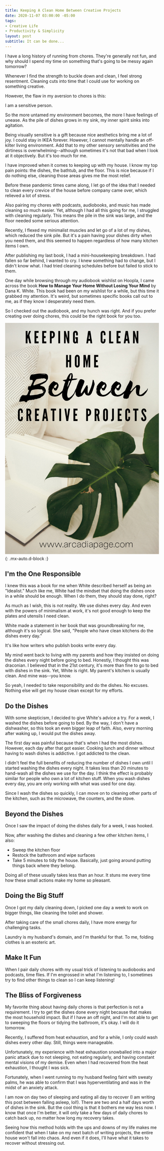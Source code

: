 ```yaml
---
title: Keeping A Clean Home Between Creative Projects
date: 2020-11-07 03:00:00 -05:00
tags:
- Creative Life
- Productivity & Simplicity
layout: post
subtitle: It can be done...
---
```


I have a long history of running from chores. They're generally not fun, and why should I spend my time on something that's going to be messy again tomorrow?

Whenever I find the strength to buckle down and clean, I feel strong resentment. Cleaning cuts into time that I could use for working on something creative.

However, the flaw in my aversion to chores is this:

I am a sensitive person.

So the more untamed my environment becomes, the more I have feelings of unease. As the pile of dishes grows in my sink, my inner spirit sinks into agitation.

Being visually sensitive is a gift because nice aesthetics bring me a lot of joy. I could stay in IKEA forever. However, I cannot mentally handle an off-kilter living environment. Add that to my other sensory sensitivities and the dirtiness is overwhelming--although sometimes it's not that bad when I look at it objectively. But it's too much for me.

I have improved when it comes to keeping up with my house. I know my top pain points: the dishes, the bathtub, and the floor. This is nice because if I do nothing else, cleaning those areas gives me the most relief.

Before these pandemic times came along, I let go of the idea that I needed to clean every crevice of the house before company came over, which relieved a lot of stress.

Also pairing my chores with podcasts, audiobooks, and music has made cleaning so much easier. Yet, although I had all this going for me, I struggled with cleaning regularly. This means the pile in the sink was large, and the floor needed some serious attention.

Recently, I flexed my minimalist muscles and let go of a lot of my dishes, which reduced the sink pile. But it's a pain having your dishes dirty when you need them, and this seemed to happen regardless of how many kitchen items I own.

After publishing my last book, I had a mini-housekeeping breakdown. I had fallen so far behind, I wanted to cry. I knew something had to change, but I didn't know what. I had tried cleaning schedules before but failed to stick to them.

One day while browsing through my audiobook wishlist on Hoopla, I came across the book **How to Manage Your Home Without Losing Your Mind** by Dana K. White. This book had been on my wishlist for a while, but this time it grabbed my attention. It's weird, but sometimes specific books call out to me, as if they know I desperately need them.

So I checked out the audiobook, and my hunch was right. And if you prefer creating over doing chores, this could be the right book for you too.

![](/uploads/keeping-a-clean-home.png){: .mx-auto.d-block :}

## I'm the One Responsible

I knew this was a book for me when White described herself as being an "Idealist." Much like me, White had the mindset that doing the dishes once in a while should be enough. When I do them, they should stay done, right?

As much as I wish, this is not reality. We use dishes every day. And even with the powers of minimalism at work, it's not good enough to keep the plates and utensils I need clean.

White made a statement in her book that was groundbreaking for me, although it's so logical. She said, "People who have clean kitchens do the dishes every day."

It's like how writers who publish books write every day.

My mind went back to living with my parents and how they insisted on doing the dishes every night before going to bed. Honestly, I thought this was draconian. I believed that in the 21st century, it's more than fine to go to bed with dishes in the sink. Yet, White is right. My parent's kitchen is usually clean. And mine was--you know.

So yeah, I needed to take responsibility and do the dishes. No excuses. Nothing else will get my house clean except for my efforts.

## Do the Dishes

With some skepticism, I decided to give White's advice a try. For a week, I washed the dishes before going to bed. By the way, I don't have a dishwasher, so this took an even bigger leap of faith. Also, every morning after waking up, I would put the dishes away.

The first day was painful because that's when I had the most dishes. However, each day after that got easier. Cooking lunch and dinner without having to wash dishes is addictive. I got addicted to the clean.

I didn't feel the full benefits of reducing the number of dishes I own until I started washing the dishes every night. It takes less than 20 minutes to hand-wash all the dishes we use for the day. I think the effect is probably similar for people who own a lot of kitchen stuff. When you wash dishes every day, you are only working with what was used for one day.

Since I wash the dishes so quickly, I can move on to cleaning other parts of the kitchen, such as the microwave, the counters, and the stove.

## Beyond the Dishes

Once I saw the impact of doing the dishes daily for a week, I was hooked.

Now, after washing the dishes and cleaning a few other kitchen items, I also:

* Sweep the kitchen floor
* Restock the bathroom and wipe surfaces
* Take 5 minutes to tidy the house. Basically, just going around putting things back where they belong.

Doing all of these usually takes less than an hour. It stuns me every time how these small actions make my home so pleasant.

## Doing the Big Stuff

Once I got my daily cleaning down, I picked one day a week to work on bigger things, like cleaning the toilet and shower.

After taking care of the small chores daily, I have more energy for challenging tasks.

Laundry is my husband's domain, and I'm thankful for that. To me, folding clothes is an esoteric art.

## Make It Fun

When I pair daily chores with my usual trick of listening to audiobooks and podcasts, time flies. If I'm engrossed in what I'm listening to, I sometimes try to find other things to clean so I can keep listening!

## The Bliss of Forgiveness

My favorite thing about having daily chores is that perfection is not a requirement. I try to get the dishes done every night because that makes the most household impact. But if I have an off night, and I'm not able to get to sweeping the floors or tidying the bathroom, it's okay. I will do it tomorrow.

Recently, I suffered from heat exhaustion, and for a while, I only could wash dishes every other day. Still, things were manageable.

Unfortunately, my experience with heat exhaustion snowballed into a major panic attack due to not sleeping, not eating regularly, and having constant mental visions of my demise. Even when I had recovered from the heat exhaustion, I thought I was sick.

Fortunately, when I went running to my husband feeling faint with sweaty palms, he was able to confirm that I was hyperventilating and was in the midst of an anxiety attack.

I am now on day two of sleeping and eating all day to recover (I am writing this post between falling asleep, lol!). There are two and a half days worth of dishes in the sink. But the cool thing is that it bothers me way less now. I know that once I'm better, it will only take a few days of daily chores to catch back up, no matter how long my recovery takes.

Seeing how this method holds with the ups and downs of my life makes me confident that when I take on my next batch of writing projects, the entire house won't fall into chaos. And even if it does, I'll have what it takes to recover without stressing out.
